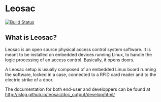 # Leosac

[![Build Status](https://travis-ci.org/islog/leosac.png?branch=develop)](https://travis-ci.org/islog/leosac)

## What is Leosac?

Leosac is an open source physical access control system software. It is meant to be installed on embedded devices running Linux, to handle the logic processing of an access control. Basically, it opens doors.

A Leosac setup is usually composed of an embedded Linux board running the software, locked in a case, connected to a RFID card reader and to the electric strike of a door. 

The documentation for both end-user and developpers can be found at http://islog.github.io/leosac/doc_output/develop/html/
